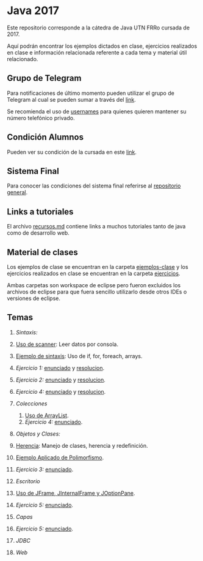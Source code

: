# Java 2017
Este repositorio corresponde a la cátedra de Java UTN FRRo cursada de 2017.

Aquí podrán encontrar los ejemplos dictados en clase, ejercicios realizados en clase e información relacionada referente a cada tema y material útil relacionado.

## Grupo de Telegram
Para notificaciones de último momento pueden utilizar el grupo de Telegram al cual se pueden sumar a través del [link](https://goo.gl/M18x1I).

Se recomienda el uso de [usernames](https://telegram.org/faq#usernames-and-telegram-me) para quienes quieren mantener su número telefónico privado.

## Condición Alumnos
Pueden ver su condición de la cursada en este [link](https://docs.google.com/spreadsheets/d/1JbPTtCnIzPQdldMR9MDOUfiUwdDFxEG3WInx0gSiD-k/pubhtml?gid=1492570648&single=true).

## Sistema Final
Para conocer las condiciones del sistema final referirse al [repositorio general](https://github.com/utnfrrojava/java).

## Links a tutoriales
El archivo [recursos.md](https://github.com/utnfrrojava/java/blob/master/material/recursos.md) contiene links a muchos tutoriales tanto de java como de desarrollo web.

## Material de clases
Los ejemplos de clase se encuentran en la carpeta [ejemplos-clase](./ejemplos/) y los ejercicios realizados en clase se encuentran en la carpeta [ejercicios](./ejercicios).

Ambas carpetas son workspace de eclipse pero fueron excluidos los archivos de eclipse para que fuera sencillo utilizarlo desde otros IDEs o versiones de eclipse.

## Temas
1. *Sintaxis:*
  1. [Uso de scanner](./ejemplos/Ejemplos/src/ejemplo/UsoScanner.java): Leer datos por consola.
  2. [Ejemplo de sintaxis](./ejemplos/Ejemplos/src/ejemplo/Principal.java): Uso de if, for, foreach, arrays.
  3. *Ejercicio 1:* [enunciado](./enunciados.md) y [resolucion](./ejemplos/Ej01MostrarArrayEnOrdenInverso/ej01/MostrarArrayEnOrdenInverso.java).
  4. *Ejercicio 2:* [enunciado](./enunciados.md) y [resolucion](./ejemplos/Ej02RegistrarNumerosMayores/src/ej02_1/RegistrarNumerosMayoresArray.java).
  5. *Ejercicio 4:* [enunciado](./enunciados.md) y [resolucion](./ejemplos/Ej02RegistrarNumerosMayores/src/ej02_1/RegistrarNumerosMayoresArray.java).

2. *Colecciones*
    1. [Uso de ArrayList](./ejemplos/EjemploArrayList/src/ejemploBase/Principal.java).
    2. *Ejercicio 4:* [enunciado](./readme.md).

3. *Objetos y Clases:*
  1. [Herencia](./ejemplos/ClasesHerencia/src/clases/): Manejo de clases, herencia y redefinición.
  2. [Ejemplo Aplicado de Polimorfismo](./ejemplos-clase/EjemploClases/src).
  3. *Ejercicio 3:* [enunciado](./ejemplos/PolimorfismoYClaseAbstracta/src/).

4. *Escritorio*
  1. [Uso de JFrame, JInternalFrame y JOptionPane](./).
  2. *Ejercicio 5:* [enunciado](./ejercicios/readme.md).

5. *Capas*
  1. *Ejercicio 5:* [enunciado](./ejercicios/readme.md).

6. *JDBC*

7. *Web*
